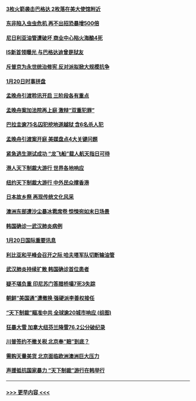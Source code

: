 #### [3枚火箭袭击巴格达 2枚落在美大使馆附近](../pages/prog202/a102757310.md?t=01211801) 
#### [东非陷入虫虫危机 再不出招恐暴增500倍](../pages/prog202/a102757295.md?t=01211801) 
#### [尼日利亚油管遭破坏 商业中心陷火海酿4死](../pages/prog202/a102757272.md?t=01211801) 
#### [IS新首领曝光 与巴格达迪曾是狱友](../pages/prog202/a102757122.md?t=01211801) 
#### [斥普京为永世统治修宪 反对派拟掀大规模抗争](../pages/prog202/a102757022.md?t=01211801) 
#### [1月20日时事拼盘](../pages/prog202/a102757036.md?t=01211801) 
#### [孟晚舟引渡聆讯开启 三阶段各有重点](../pages/prog202/a102757006.md?t=01211801) 
#### [孟晚舟案加法院再上庭 激辩“双重犯罪”](../pages/prog202/a102756996.md?t=01211801) 
#### [巴拉圭逾75名囚犯挖地道越狱 含6名杀人犯](../pages/prog202/a102756968.md?t=01211801) 
#### [孟晚舟引渡案开庭 美媒盘点4大关键问题](../pages/prog202/a102756917.md?t=01211801) 
#### [紧急逃生测试成功 “龙飞船”载人航天指日可待](../pages/prog202/a102756957.md?t=01211801) 
#### [港人天下制裁大游行 世界各地响应](../pages/prog202/a102756878.md?t=01211801) 
#### [纽约天下制裁大游行 中外民众撑香港](../pages/prog202/a102756875.md?t=01211801) 
#### [日本故乡祭 再现传统文化风采](../pages/prog202/a102756778.md?t=01211801) 
#### [澳洲东部遭沙尘暴冰雹席卷 惊悚宛如末日场景](../pages/prog202/a102756630.md?t=01211801) 
#### [韩国确诊一武汉肺炎病例](../pages/prog202/a102756696.md?t=01211801) 
#### [1月20日国际重要讯息](../pages/prog202/a102756640.md?t=01211801) 
#### [利比亚和平峰会召开之际 哈夫塔军队切断输油管](../pages/prog202/a102756580.md?t=01211801) 
#### [武汉肺炎持续扩散 韩国确诊首位患者](../pages/prog202/a102756566.md?t=01211801) 
#### [疑不堪负重 印尼苏门答腊桥塌7死3失踪](../pages/prog202/a102756559.md?t=01211801) 
#### [朝鲜“美国通”遭撤换 强硬派李善权接任](../pages/prog202/a102756380.md?t=01211801) 
#### [“天下制裁”瞄准中共 全球逾20城市响应 (组图)](../pages/prog202/a102756496.md?t=01211801) 
#### [狂暴大雪 加拿大纽芬兰降雪76.2公分破纪录](../pages/prog202/a102756447.md?t=01211801) 
#### [川普签约不撤关税 北京奉“赔”到底？](../pages/prog202/a102756354.md?t=01211801) 
#### [需购天量美货 北京面临欧洲澳洲巨大压力](../pages/prog202/a102756304.md?t=01211801) 
#### [声援抵抗国家暴力 “天下制裁”游行在韩举行](../pages/prog202/a102756254.md?t=01211801) 

----
#### [ >>> 更早内容 <<< ](../indexes/prog202-earlier.md)
